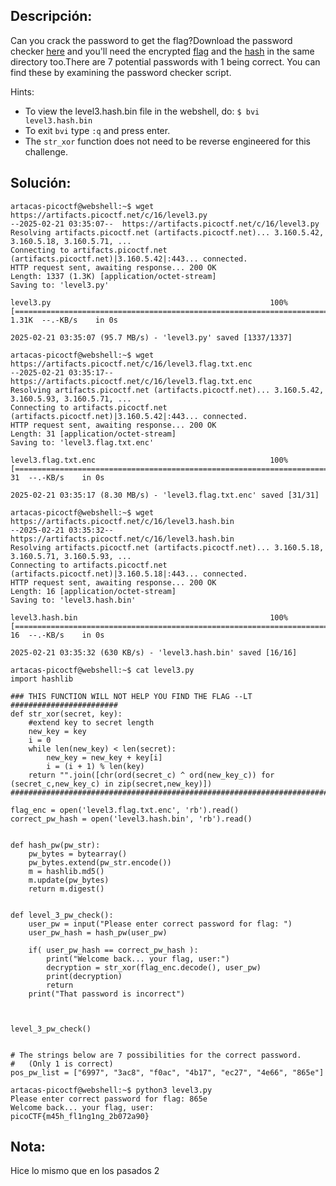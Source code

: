 ## Descripción:
Can you crack the password to get the flag?Download the password checker [here](https://artifacts.picoctf.net/c/16/level3.py) and you'll need the encrypted [flag](https://artifacts.picoctf.net/c/16/level3.flag.txt.enc) and the [hash](https://artifacts.picoctf.net/c/16/level3.hash.bin) in the same directory too.There are 7 potential passwords with 1 being correct. You can find these by examining the password checker script.

Hints:
- To view the level3.hash.bin file in the webshell, do: `$ bvi level3.hash.bin`
- To exit `bvi` type `:q` and press enter.
- The `str_xor` function does not need to be reverse engineered for this challenge.

## Solución:
```
artacas-picoctf@webshell:~$ wget https://artifacts.picoctf.net/c/16/level3.py
--2025-02-21 03:35:07--  https://artifacts.picoctf.net/c/16/level3.py
Resolving artifacts.picoctf.net (artifacts.picoctf.net)... 3.160.5.42, 3.160.5.18, 3.160.5.71, ...
Connecting to artifacts.picoctf.net (artifacts.picoctf.net)|3.160.5.42|:443... connected.
HTTP request sent, awaiting response... 200 OK
Length: 1337 (1.3K) [application/octet-stream]
Saving to: 'level3.py'

level3.py                                                 100%[==================================================================================================================================>]   1.31K  --.-KB/s    in 0s      

2025-02-21 03:35:07 (95.7 MB/s) - 'level3.py' saved [1337/1337]

artacas-picoctf@webshell:~$ wget https://artifacts.picoctf.net/c/16/level3.flag.txt.enc
--2025-02-21 03:35:17--  https://artifacts.picoctf.net/c/16/level3.flag.txt.enc
Resolving artifacts.picoctf.net (artifacts.picoctf.net)... 3.160.5.42, 3.160.5.93, 3.160.5.71, ...
Connecting to artifacts.picoctf.net (artifacts.picoctf.net)|3.160.5.42|:443... connected.
HTTP request sent, awaiting response... 200 OK
Length: 31 [application/octet-stream]
Saving to: 'level3.flag.txt.enc'

level3.flag.txt.enc                                       100%[==================================================================================================================================>]      31  --.-KB/s    in 0s      

2025-02-21 03:35:17 (8.30 MB/s) - 'level3.flag.txt.enc' saved [31/31]

artacas-picoctf@webshell:~$ wget https://artifacts.picoctf.net/c/16/level3.hash.bin
--2025-02-21 03:35:32--  https://artifacts.picoctf.net/c/16/level3.hash.bin
Resolving artifacts.picoctf.net (artifacts.picoctf.net)... 3.160.5.18, 3.160.5.71, 3.160.5.93, ...
Connecting to artifacts.picoctf.net (artifacts.picoctf.net)|3.160.5.18|:443... connected.
HTTP request sent, awaiting response... 200 OK
Length: 16 [application/octet-stream]
Saving to: 'level3.hash.bin'

level3.hash.bin                                           100%[==================================================================================================================================>]      16  --.-KB/s    in 0s      

2025-02-21 03:35:32 (630 KB/s) - 'level3.hash.bin' saved [16/16]

artacas-picoctf@webshell:~$ cat level3.py
import hashlib

### THIS FUNCTION WILL NOT HELP YOU FIND THE FLAG --LT ########################
def str_xor(secret, key):
    #extend key to secret length
    new_key = key
    i = 0
    while len(new_key) < len(secret):
        new_key = new_key + key[i]
        i = (i + 1) % len(key)        
    return "".join([chr(ord(secret_c) ^ ord(new_key_c)) for (secret_c,new_key_c) in zip(secret,new_key)])
###############################################################################

flag_enc = open('level3.flag.txt.enc', 'rb').read()
correct_pw_hash = open('level3.hash.bin', 'rb').read()


def hash_pw(pw_str):
    pw_bytes = bytearray()
    pw_bytes.extend(pw_str.encode())
    m = hashlib.md5()
    m.update(pw_bytes)
    return m.digest()


def level_3_pw_check():
    user_pw = input("Please enter correct password for flag: ")
    user_pw_hash = hash_pw(user_pw)
    
    if( user_pw_hash == correct_pw_hash ):
        print("Welcome back... your flag, user:")
        decryption = str_xor(flag_enc.decode(), user_pw)
        print(decryption)
        return
    print("That password is incorrect")



level_3_pw_check()


# The strings below are 7 possibilities for the correct password. 
#   (Only 1 is correct)
pos_pw_list = ["6997", "3ac8", "f0ac", "4b17", "ec27", "4e66", "865e"]

artacas-picoctf@webshell:~$ python3 level3.py 
Please enter correct password for flag: 865e
Welcome back... your flag, user:
picoCTF{m45h_fl1ng1ng_2b072a90}
```
## Nota:
Hice lo mismo que en los pasados 2